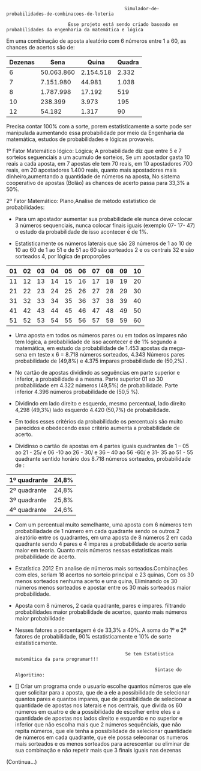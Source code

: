                                                 Simulador-de-probabilidades-de-combinacoes-de-loteria

                           Esse projeto está sendo criado baseado em probabilidades da engenharia da matemática e lógica


                                                    


Em uma combinação de aposta aleatório com 6 números entre 1 a 60, as chances de acertos são de: 

  Dezenas | Sena | Quina | Quadra
   ---|---|---|---
   6 | 50.063.860 | 2.154.518 | 2.332 
   7 | 7.151.980 | 44.981 | 1.038 
   8 | 1.787.998 | 17.192 | 519
  10 | 238.399 | 3.973 | 195
   12 | 54.182 | 1.317 | 90 
  

Precisa contar 100% com a sorte, porem estatísticamente a sorte pode ser manipulada aumentando essa probabilidade por meio da Engenharia da matemática, estudos de probabilidades e lógicas provaveis.


1º Fator Matemático lógico: Lógica; A probabilidade diz que entre 5 e 7 sorteios seguenciais a um acumulo de sorteios, Se um apostador gasta 10 reais a cada aposta, em 7 apostas ele tem 70 reais, em 10 apostadores 700 reais, em 20 apostadores 1.400 reais, quanto mais apostadores mais dinheiro,aumentando a quantidade de números na aposta, No sistema cooperativo de apostas (Bolão) as chances de acerto passa para 33,3% a 50%. 

2º Fator Matemático: Plano,Analise de método estatistico de probabilidades:   

 * Para um apostador aumentar sua probabilidade ele nunca deve colocar 3 números sequenciais, nunca colocar finais iguais (exemplo 07- 17- 47) o estudo da probabilidade de isso acontecer é de 1%.

 * Estatisticamente os números laterais que são 28 números de 1 ao 10 de 10 ao 60 de 1 ao 51 e de 51 ao 60 são sorteados 2 e os centrais 32 e são sorteados 4, por lógica de proporções
 
 01 |02| 03 | 04| 05| 06| 07|08 |09 | 10
 ---|---|---|---|---|---|---|---|---|---
 11 | 12| 13| 14| 15| 16| 17| 18|19 | 20
 21 | 22| 23| 24| 25| 26| 27| 28|29 | 30
 31 | 32| 33| 34| 35| 36| 37| 38|39 | 40
41 | 42| 43| 44 | 45| 46| 47| 48|49 | 50  
51 | 52| 53| 54 | 55| 56| 57| 58|59 | 60

* Uma aposta em todos os números pares ou em todos os impares não tem lógica, a probabilidade de isso acontecer é de 1% segundo a matemática, em estudo da probabilidade de 1.453 apostas da mega-sena em teste x 6 = 8.718 números sorteados, 4.343 Números pares probabilidade de (49,8%) e 4.375 impares probabilidade de (50,2%) .

* No cartão de apostas dividindo as seguências em parte superior e inferior, a probabilidade é a mesma. Parte superior 01 ao 30 probabilidade em 4.322 números (49,5%) de probabilidade. Parte inferior 4.396 números probabilidade de (50,5 %).

* Dividindo em lado direito e esquerdo, mesmo percentual, lado direito 4,298 (49,3%) lado esquerdo 4.420 (50,7%) de probabilidade.

* Em todos esses critérios da probabilidade os percentuais são muito parecidos e obedecendo esse critério aumenta a probabilidade de acerto.

* Dividinso o cartão de apostas em 4 partes iguais quadrantes de 1 – 05 ao 21 - 25/  e 06 -10 ao 26 - 30/ e 36 – 40 ao 56 -60/ e 31- 35 ao 51 - 55  quadrante sentido horário dos 8.718 números sorteados, probabilidade de :

1º quadrante | 24,8%
---|---
2º quadrante | 24,8%
3º quadrante | 25,8%
4º quadrante | 24,6%

* Com um percentual muito semelhante, uma aposta com 6 números tem probabiliadade de 1 número em cada quadrante sendo os outros 2 aleatório entre os quadrantes, em uma aposta de 8 números 2 em cada quadrante sendo 4 pares e 4 impares a probabilidade de acerto seria maior em teoria. Quanto mais números nessas estatisticas mais probabilidade de acerto.

* Estatística 2012
 Em analise de números mais sorteados.Combinações com eles, seriam 18 acertos no sorteio principal e 23 quinas, Com os 30 menos sorteados nenhuma acerto e uma quina, Eliminando os 30 números menos sorteados e apostar entre os 30 mais sorteados maior probabilidade.

 * Aposta com 8 números, 2 cada quadrante, pares e impares. filtrando probabilidades maior probabilidade de acertos, quanto mais números maior probabilidade

 * Nesses fatores a porcentagem é de 33,3% a 40%. A soma do 1º e 2º fatores de probabilidade, 90% estatisticamente e 10% de sorte estatisticamente.

     
                                                Se tem Estatistica matemática da para programar!!!

                                                           Sintase do Algoritimo:

- [] Criar um programa onde o usuario escolhe quantos números que ele quer solicitar para a aposta, que de a ele a possibilidade de selecionar quantos pares e quantos impares, que de possibilidade de  selecionar a quantidade de apostas nos laterais e nos centrais, que divida os 60 números em quatro e de a possibilidade de escolher entre eles e a quantidade de apostas nos lados direito e esquerdo e no superior e inferior que não escolha mais que 2 números sequênciais, que não repita números, que ele tenha a possibilidade de selecionar quantidade de números em cada quadrante, que ele possa seleconar os numeros mais sorteados e os menos sorteados para acrescentar ou eliminar de sua combinação e não repetir mais que 3 finais iguais nas dezenas

(Continua...)
